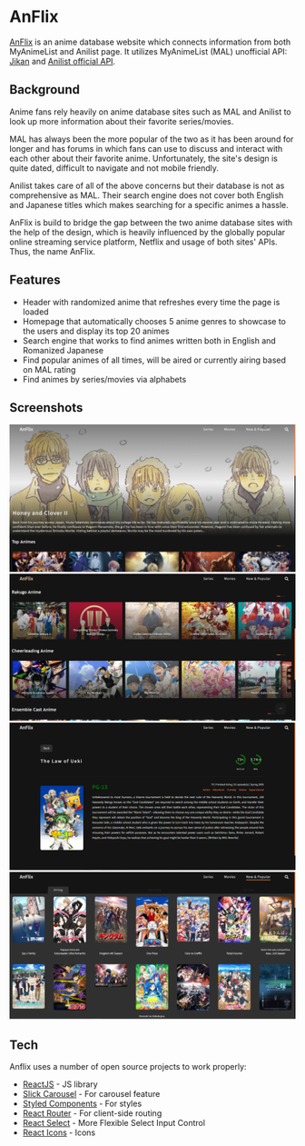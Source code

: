 # AnFlix

[AnFlix](https://anflix.netlify.app/) is an anime database website which connects information from both MyAnimeList and Anilist page. It utilizes MyAnimeList (MAL) unofficial API: [Jikan](https://jikan.moe/) and [Anilist official API](https://anilist.gitbook.io/anilist-apiv2-docs/). 

## Background

Anime fans rely heavily on anime database sites such as MAL and Anilist to look up more information about their favorite series/movies.

MAL has always been the more popular of the two as it has been around for longer and has forums in which fans can use to discuss and interact with each other about their favorite anime. Unfortunately, the site's design is quite dated, difficult to navigate and not mobile friendly. 

Anilist takes care of all of the above concerns but their database is not as comprehensive as MAL. Their search engine does not cover both English and Japanese titles which makes searching for a specific animes a hassle.

AnFlix is build to bridge the gap between the two anime database sites with the help of the design, which is heavily influenced by the globally popular online streaming service platform, Netflix and usage of both sites' APIs. Thus, the name AnFlix.  

## Features

- Header with randomized anime that refreshes every time the page is loaded 
- Homepage that automatically chooses 5 anime genres to showcase to the users and display its top 20 animes 
- Search engine that works to find animes written both in English and Romanized Japanese
- Find popular animes of all times, will be aired or currently airing based on MAL rating  
- Find animes by series/movies via alphabets

## Screenshots

![Randomized Header](images/header-desktop.PNG?raw=true)
![Genres](images/genres-desktop.PNG?raw=true)
![Anime Page](images/anime-desktop.PNG?raw=true)
![New and Popular](images/new-popular-desktop.PNG?raw=true)

## Tech

Anflix uses a number of open source projects to work properly:

- [ReactJS](https://reactjs.org/) - JS library 
- [Slick Carousel](https://react-slick.neostack.com/) - For carousel feature
- [Styled Components](https://styled-components.com/) - For styles
- [React Router](https://reactrouter.com/) -  For client-side routing
- [React Select](https://react-select.com/home) - More Flexible Select Input Control
- [React Icons](https://react-icons.github.io/react-icons/) - Icons
